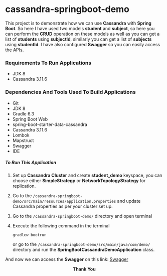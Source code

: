 # cassandra-springboot-demo
This project is to demonstrate how we can use **Cassandra** with **Spring Boot**. So here I have used two models **student** and **subject**, so here you can perform the **CRUD** operation on these models as well as you can get a list of **students** using **subjectId**, similarly you can get a list of **subjects** using **studentId**. I have also configured **Swagger** so you can easily access the APIs.

### Requirements To Run Applications
* JDK 8
* Cassandra 3.11.6

### Dependencies And Tools Used To Build Applications
* Git
* JDK 8
* Gradle 6.3
* Spring Boot Web
* spring-boot-starter-data-cassandra
* Cassandra 3.11.6
* Lombok
* Mapstruct
* Swagger
* IDE

##### To Run This Application
1. Set up **Cassandra Cluster** and create **student_demo** keyspace, you can choose either **SimpleStrategy** or **NetworkTopologyStrategy** for replication.

2. Go to the `/cassandra-springboot-demo/src/main/resources/application.properties` and update Cassandra properties as per your cluster set up.

3. Go to the `/cassandra-springboot-demo/` directory and 
open terminal

4. Execute the following command in the terminal

       gradlew bootrun
   
   or go to the `/cassandra-springboot-demo/src/main/java/com/demo/` directory and run the **SpringBootCassandraDemoApplication** class.
       
And now we can access the **Swagger** on this link: 
[Swagger](http://localhost:8081/swagger-ui.html)

<p align="center">
  <b>Thank You</b>
</p>
